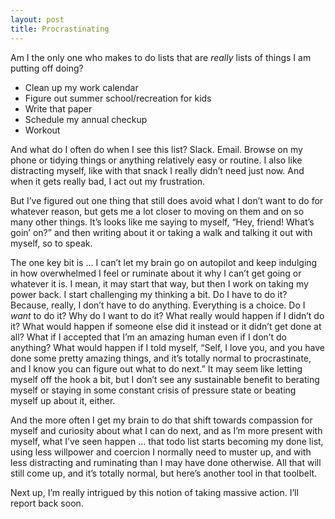 ```yaml
---
layout: post
title: Procrastinating
---
```


Am I the only one who makes to do lists that are _really_ lists of things I am putting off doing?
- Clean up my work calendar
- Figure out summer school/recreation for kids
- Write that paper
- Schedule my annual checkup
- Workout

And what do I often do when I see this list? Slack. Email. Browse on my phone or tidying things or anything relatively easy or routine. I also like distracting myself, like with that snack I really didn’t need just now. And when it gets really bad, I act out my frustration.

But I’ve figured out one thing that still does avoid what I don’t want to do for whatever reason, but gets me a lot closer to moving on them and on so many other things. It’s looks like me saying to myself, “Hey, friend! What’s goin’ on?” and then writing about it or taking a walk and talking it out with myself, so to speak.

The one key bit is … I can’t let my brain go on autopilot and keep indulging in how overwhelmed I feel or ruminate about it why I can’t get going or whatever it is. I mean, it may start that way, but then I work on taking my power back. I start challenging my thinking a bit. Do I have to do it? Because, really, I don’t have to do anything. Everything is a choice. Do I _want_ to do it? Why do I want to do it? What really would happen if I didn’t do it? What would happen if someone else did it instead or it didn’t get done at all?  What if I accepted that I’m an amazing human even if I don’t do anything? What would happen if I told myself, “Self, I love you, and you have done some pretty amazing things, and it’s totally normal to procrastinate, and I know you can figure out what to do next.” It may seem like letting myself off the hook a bit, but I don’t see any sustainable benefit to berating myself or staying in some constant crisis of pressure state or beating myself up about it, either.

And the more often I get my brain to do that shift towards compassion for myself and curiosity about what I can do next, and as I’m more present with myself, what I’ve seen happen … that todo list starts becoming my done list, using less willpower and coercion I normally need to muster up, and with less distracting and ruminating than I may have done otherwise. All that will still come up, and it’s totally normal, but here’s another tool in that toolbelt.

Next up, I’m really intrigued by this notion of taking massive action. I’ll report back soon. 
